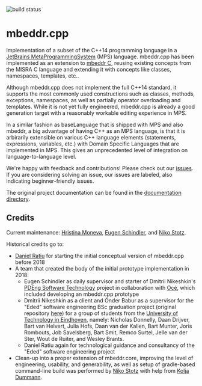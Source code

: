 ![build status](https://github.com/dslfoundry/mbeddr.cpp/actions/workflows/gradle.yml/badge.svg)

# mbeddr.cpp

Implementation of a subset of the C++14 programming language in a [JetBrains MetaProgrammingSystem](https://www.jetbrains.com/mps/) (MPS) language.
mbeddr.cpp has been implemented as an extension to [mbeddr C](http://mbeddr.com), reusing existing concepts from the MISRA C language and extending it with concepts like classes, namespaces, templates, etc..

Although mbeddr.cpp does not implement the full C++14 standard, it supports the most commonly used constructions such as classes, methods, exceptions, namespaces, as well as partially operator overloading and templates.
While it is not yet fully engineered, mbeddr.cpp is already a good generation target with a reasonably workable editing experience in MPS.

In a similar fashion as baseLanguage that is shipped with MPS and also mbeddr, a big advantage of having C++ as an MPS language, is that it is arbirarily extensible on various C++ language elements (statements, expressions, variables, etc.) with Domain Specific Languages that are implemented in MPS. This gives an unprecedented level of integration on language-to-language level.

We're happy with feedback and contributions! Please check out our [issues](https://github.com/DSLFoundry/mbeddr.cpp/issues). If you are considering solving an issue, our issues are labeled, also indicating beginner-friendly issues.

The original project documentation can be found in the [documentation directory](https://github.com/DSLFoundry/mbeddr.cpp/tree/master/documentation/cpp).

## Credits
Current maintenance: [Hristina Moneva](https://github.com/xmoneva), [Eugen Schindler](https://github.com/eugenschindler), and [Niko Stotz](https://github.com/enikao).

Historical credits go to:
- [Daniel Ratiu](https://github.com/danielratiu) for starting the initial conceptual version of mbeddr.cpp before 2018
- A team that created the body of the initial prototype implementation in 2018:
    - Eugen Schindler as daily supervisor and starter of Dmitrii Nikeshkin's [PDEng Software Technology](https://www.tue.nl/en/education/graduate-school/pdeng-software-technology/) project in collaboration with [Océ](https://www.oce.com/), which included developing an mbeddr.cpp prototype
    - Dmitrii Nikeshkin as a client and Önder Babur as a supervisor for the "Eded" software engineering BSc graduation project (original repository [here](https://github.com/Bartvhelvert/mbeddr.core)) for a group of students from the [University of Technology in Eindhoven](https://www.tue.nl/), namely: Nicholas Donnelly, Daan Drijver, Bart van Helvert, Julia Hofs, Daan van der Kallen, Bart Munter, Joris Rombouts, Job Savelsberg, Bart Smit, Remco Surtel, Jelle van der Ster, Wout de Ruiter, and Wesley Brants.
    - Daniel Ratiu again for technological guidance and consultancy of the "Eded" software engineering project
- Clean-up into a proper extension of mbeddr.core, improving the level of engineering, usability, and generability, as well as setup of gradle-based command-line build was performed by [Niko Stotz](https://github.com/enikao) with help from [Kolja Dummann](https://github.com/coolya).

